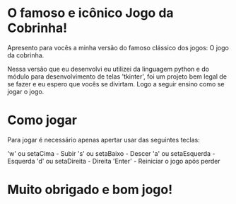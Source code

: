 # O famoso e icônico Jogo da Cobrinha!

Apresento para vocês a minha versão do famoso clássico dos jogos: O jogo da cobrinha.

Nessa versão que eu desenvolvi eu utilizei da linguagem python e do módulo para desenvolvimento de telas 'tkinter', foi um projeto bem legal de se fazer e eu espero que vocês se divirtam. Logo a seguir ensino como se jogar o jogo.

# Como jogar
Para jogar é necessário apenas apertar usar das seguintes teclas: 

'w' ou setaCima - Subir 
's' ou setaBaixo - Descer 
'a' ou setaEsquerda - Esquerda 
'd' ou setaDireita - Direita 
'Enter' - Reiniciar o jogo após perder

# Muito obrigado e bom jogo!